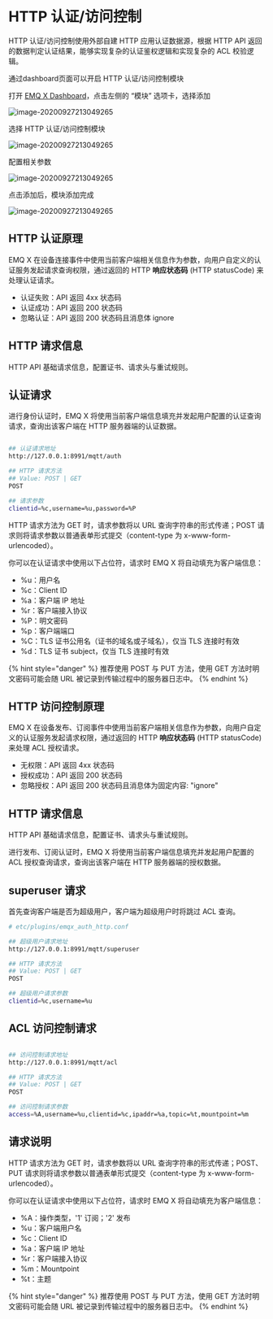 # HTTP 认证/访问控制

HTTP 认证/访问控制使用外部自建 HTTP 应用认证数据源，根据 HTTP API 返回的数据判定认证结果，能够实现复杂的认证鉴权逻辑和实现复杂的 ACL 校验逻辑。

通过dashboard页面可以开启 HTTP 认证/访问控制模块

打开 [EMQ X Dashboard](http://127.0.0.1:18083/#/rules)，点击左侧的 “模块” 选项卡，选择添加

![image-20200927213049265](./assets/modules.png)

选择 HTTP 认证/访问控制模块

![image-20200927213049265](./assets/auth_http2.png)

配置相关参数

![image-20200927213049265](./assets/auth_http3.png)

点击添加后，模块添加完成

![image-20200927213049265](./assets/auth_http4.png)


## HTTP 认证原理

EMQ X 在设备连接事件中使用当前客户端相关信息作为参数，向用户自定义的认证服务发起请求查询权限，通过返回的 HTTP **响应状态码** (HTTP statusCode) 来处理认证请求。

 - 认证失败：API 返回 4xx 状态码
 - 认证成功：API 返回 200 状态码
 - 忽略认证：API 返回 200 状态码且消息体 ignore

## HTTP 请求信息

HTTP API 基础请求信息，配置证书、请求头与重试规则。

## 认证请求

进行身份认证时，EMQ X 将使用当前客户端信息填充并发起用户配置的认证查询请求，查询出该客户端在 HTTP 服务器端的认证数据。

```bash

## 认证请求地址
http://127.0.0.1:8991/mqtt/auth

## HTTP 请求方法
## Value: POST | GET
POST

## 请求参数
clientid=%c,username=%u,password=%P
```

HTTP 请求方法为 GET 时，请求参数将以 URL 查询字符串的形式传递；POST 请求则将请求参数以普通表单形式提交（content-type 为 x-www-form-urlencoded）。

你可以在认证请求中使用以下占位符，请求时 EMQ X 将自动填充为客户端信息：

- %u：用户名
- %c：Client ID
- %a：客户端 IP 地址
- %r：客户端接入协议
- %P：明文密码
- %p：客户端端口
- %C：TLS 证书公用名（证书的域名或子域名），仅当 TLS 连接时有效
- %d：TLS 证书 subject，仅当 TLS 连接时有效

{% hint style="danger" %}
推荐使用 POST 与 PUT 方法，使用 GET 方法时明文密码可能会随 URL 被记录到传输过程中的服务器日志中。
{% endhint %}


## HTTP 访问控制原理

EMQ X 在设备发布、订阅事件中使用当前客户端相关信息作为参数，向用户自定义的认证服务发起请求权限，通过返回的 HTTP **响应状态码** (HTTP statusCode) 来处理 ACL 授权请求。

 - 无权限：API 返回 4xx 状态码
 - 授权成功：API 返回 200 状态码
 - 忽略授权：API 返回 200 状态码且消息体为固定内容: "ignore"

## HTTP 请求信息

HTTP API 基础请求信息，配置证书、请求头与重试规则。

进行发布、订阅认证时，EMQ X 将使用当前客户端信息填充并发起用户配置的 ACL 授权查询请求，查询出该客户端在 HTTP 服务器端的授权数据。

## superuser 请求

首先查询客户端是否为超级用户，客户端为超级用户时将跳过 ACL 查询。

```bash
# etc/plugins/emqx_auth_http.conf

## 超级用户请求地址
http://127.0.0.1:8991/mqtt/superuser

## HTTP 请求方法
## Value: POST | GET
POST

## 超级用户请求参数
clientid=%c,username=%u
```

## ACL 访问控制请求

```bash

## 访问控制请求地址
http://127.0.0.1:8991/mqtt/acl

## HTTP 请求方法
## Value: POST | GET
POST

## 访问控制请求参数
access=%A,username=%u,clientid=%c,ipaddr=%a,topic=%t,mountpoint=%m

```

## 请求说明

HTTP 请求方法为 GET 时，请求参数将以 URL 查询字符串的形式传递；POST、PUT 请求则将请求参数以普通表单形式提交（content-type 为 x-www-form-urlencoded）。

你可以在认证请求中使用以下占位符，请求时 EMQ X 将自动填充为客户端信息：

- %A：操作类型，'1' 订阅；'2' 发布
- %u：客户端用户名
- %c：Client ID
- %a：客户端 IP 地址
- %r：客户端接入协议
- %m：Mountpoint
- %t：主题

{% hint style="danger" %}
推荐使用 POST 与 PUT 方法，使用 GET 方法时明文密码可能会随 URL 被记录到传输过程中的服务器日志中。
{% endhint %}